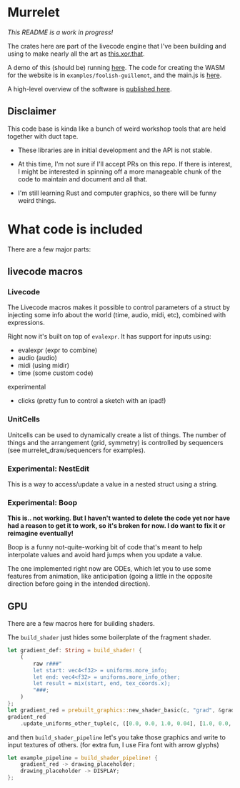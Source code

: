 # Murrelet

*This README is a work in progress!*

The crates here are part of the livecode engine that I've been building and using to make nearly all the art as [this.xor.that](http://thisxorthat.art).

A demo of this (should be) running [here](https://www.thisxorthat.art/live/foolish-guillemot/). The code for creating the WASM for the website is in `examples/foolish-guillemot`, and the main.js is [here](https://gist.github.com/jessstringham/0654a13257f7aff4912affa5df95e36b).

A high-level overview of the software is [published here](https://alpaca.pubpub.org/pub/dpdnf8lw/release/1?readingCollection=1def0192).


## Disclaimer

This code base is kinda like a bunch of weird workshop tools that are held together with duct tape.

 - These libraries are in initial development and the API is not stable.

 - At this time, I'm not sure if I'll accept PRs on this repo. If there is interest, I might be interested in spinning off a more manageable chunk of the code to maintain and document and all that.

 - I'm still learning Rust and computer graphics, so there will be funny weird things.


# What code is included

There are a few major parts:


## livecode macros

### Livecode

The Livecode macros makes it possible to control parameters of a struct
by injecting some info about the world (time, audio, midi, etc), combined
with expressions.

Right now it's built on top of `evalexpr`. It has support for inputs using:

 - evalexpr (expr to combine)
 - audio (audio)
 - midi (using midir)
 - time (some custom code)

experimental
 - clicks (pretty fun to control a sketch with an ipad!)


### UnitCells

Unitcells can be used to dynamically create a list of things.
The number of things and the arrangement (grid, symmetry) is 
controlled by sequencers (see murrelet_draw/sequencers for examples).


### Experimental: NestEdit

This is a way to access/update a value in a nested struct using a string.


### Experimental: Boop

**This is.. not working. But I haven't wanted to delete the code yet nor have had a reason to get it to work, so it's broken for now. I do want to fix it or reimagine eventually!**

Boop is a funny not-quite-working bit of code that's meant to help interpolate values and avoid hard jumps when you update a value.

The one implemented right now are ODEs, which let you to use some features from animation, like anticipation 
(going a little in the opposite direction before going in the intended direction).


## GPU

There are a few macros here for building shaders.

The `build_shader` just hides some boilerplate of the fragment shader.

```rust
let gradient_def: String = build_shader! {
    (
        raw r###"
        let start: vec4<f32> = uniforms.more_info;
        let end: vec4<f32> = uniforms.more_info_other;
        let result = mix(start, end, tex_coords.x);
        "###;
    )
};
let gradient_red = prebuilt_graphics::new_shader_basic(c, "grad", &gradient_def);
gradient_red
    .update_uniforms_other_tuple(c, ([0.0, 0.0, 1.0, 0.04], [1.0, 0.0, 1.0, 0.04]));
```

and then `build_shader_pipeline` let's you take those graphics and
write to input textures of others.
(for extra fun, I use Fira font with arrow glyphs)

```rust
let example_pipeline = build_shader_pipeline! {
    gradient_red -> drawing_placeholder;
    drawing_placeholder -> DISPLAY;
};
```